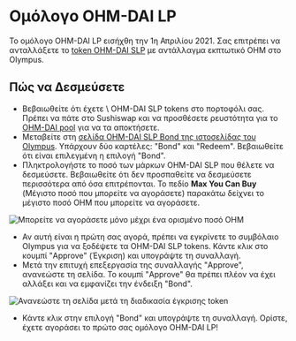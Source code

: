 # Ομόλογο OHM-DAI LP

Το ομόλογο OHM-DAI LP εισήχθη την 1η Απριλίου 2021. Σας επιτρέπει να ανταλλάξετε το [token OHM-DAI SLP](https://app.sushi.com/add/0x6B175474E89094C44Da98b954EedeAC495271d0F/0x383518188C0C6d7730D91b2c03a03C837814a899) με αντάλλαγμα εκπτωτικό OHM στο Olympus.

## Πώς να Δεσμεύσετε

* Βεβαιωθείτε ότι έχετε \ OHM-DAI SLP tokens στο πορτοφόλι σας. Πρέπει να πάτε στο Sushiswap και να προσθέσετε ρευστότητα για το [OHM-DAI pool](https://app.sushi.com/add/0x6B175474E89094C44Da98b954EedeAC495271d0F/0x383518188C0C6d7730D91b2c03a03C837814a899) για να τα αποκτήσετε.
* Μεταβείτε στη [σελίδα OHM-DAI SLP Bond της ιστοσελίδας του Olympus](https://app.olympusdao.finance/#/bonds/ohm\_dai\_lp). Υπάρχουν δύο καρτέλες: "Bond" και "Redeem". Βεβαιωθείτε ότι είναι επιλεγμένη η επιλογή "Bond".
* Πληκτρολογήστε το ποσό των μάρκων OHM-DAI SLP που θέλετε να δεσμεύσετε. Βεβαιωθείτε ότι δεν προσπαθείτε να δεσμεύσετε περισσότερα από όσα επιτρέπονται. Το πεδίο **Max You Can Buy** (Μέγιστο ποσό που μπορείτε να αγοράσετε) παρακάτω δείχνει το μέγιστο ποσό OHM που μπορείτε να αγοράσετε.

![Μπορείτε να αγοράσετε μόνο μέχρι ένα ορισμένο ποσό OHM](https://docs.olympusdao.finance/\~/files/v0/b/gitbook-28427.appspot.com/o/assets%2F-MV4hwONledQK5nEDaUc%2F-Mi5-XM4N6o\_NrNzXc1L%2F-Mi50CbrZYkL\_nYiUDvD%2Fmax\_you\_can\_buy.png?alt=media\&token=61b5901e-49da-4306-8209-21f39507a8bc)

* Αν αυτή είναι η πρώτη σας αγορά, πρέπει να εγκρίνετε το συμβόλαιο Olympus για να ξοδέψετε τα OHM-DAI SLP tokens. Κάντε κλικ στο κουμπί "Approve" (Έγκριση) και υπογράψτε τη συναλλαγή.
* Μετά την επιτυχή επεξεργασία της συναλλαγής "Approve", ανανεώστε τη σελίδα. Το κουμπί "Approve" θα πρέπει πλέον να έχει αλλάξει και να εμφανίζει την ένδειξη "Bond".

![Ανανεώστε τη σελίδα μετά τη διαδικασία έγκρισης token](https://docs.olympusdao.finance/\~/files/v0/b/gitbook-28427.appspot.com/o/assets%2F-MV4hwONledQK5nEDaUc%2F-Mi4whw5i3i9Gi0y9xjM%2F-Mi4zht2pDzfi2Mq4BJF%2Fbond\_ohm\_dai\_refresh.png?alt=media\&token=2cc34987-28ac-4857-9273-dc099ccc2225)

* Κάντε κλικ στην επιλογή "Bond" και υπογράψτε τη συναλλαγή. Ορίστε, έχετε αγοράσει το πρώτο σας ομόλογο OHM-DAI LP!
